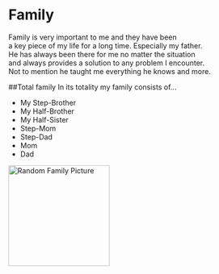 # Family
Family is very important to me and they have been  
a key piece of my life for a long time. Especially my father.  
He has always been there for me no matter the situation  
and always provides a solution to any problem I encounter.  
Not to mention he taught me everything he knows and more.  

##Total family
In its totality my family consists of...  
* My Step-Brother
* My Half-Brother
* My Half-Sister
* Step-Mom
* Step-Dad
* Mom
* Dad

<img src="https://thumbs.dreamstime.com/z/family-standing-together-young-couple-children-57007070.jpg" alt="Random Family Picture" Width="200"/>
